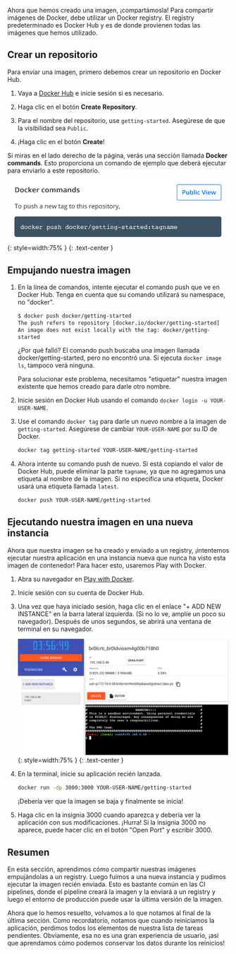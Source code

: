 
Ahora que hemos creado una imagen, ¡compartámosla! Para compartir imágenes de Docker, 
debe utilizar un Docker registry. El registry predeterminado es Docker Hub y es de 
donde provienen todas las imágenes que hemos utilizado.

## Crear un repositorio

Para enviar una imagen, primero debemos crear un repositorio en Docker Hub.

1. Vaya a [Docker Hub](https://hub.docker.com) e inicie sesión si es necesario.

1. Haga clic en el botón **Create Repository**.

1. Para el nombre del repositorio, use `getting-started`. Asegúrese de que la visibilidad sea `Public`.

1. ¡Haga clic en el botón **Create**!

Si miras en el lado derecho de la página, verás una sección llamada **Docker commands**. Esto proporciona
un comando de ejemplo que deberá ejecutar para enviarlo a este repositorio.

![Docker command with push example](push-command.png){: style=width:75% }
{: .text-center }

## Empujando nuestra imagen

1. En la línea de comandos, intente ejecutar el comando push que ve en Docker Hub. Tenga en cuenta que su comando 
   utilizará su namespace, no "docker".

    ```plaintext
    $ docker push docker/getting-started
    The push refers to repository [docker.io/docker/getting-started]
    An image does not exist locally with the tag: docker/getting-started
    ```

    ¿Por qué falló? El comando push buscaba una imagen llamada docker/getting-started, pero 
    no encontró una. Si ejecuta `docker image ls`, tampoco verá ninguna.

    Para solucionar este problema, necesitamos "etiquetar" nuestra imagen existente que hemos 
    creado para darle otro nombre.

1. Inicie sesión en Docker Hub usando el comando `docker login -u YOUR-USER-NAME`.

1. Use el comando `docker tag` para darle un nuevo nombre a la imagen de `getting-started`. Asegúrese de cambiar 
   `YOUR-USER-NAME` por su ID de Docker.

    ```bash
    docker tag getting-started YOUR-USER-NAME/getting-started
    ```

1. Ahora intente su comando push de nuevo. Si está copiando el valor de Docker Hub, puede eliminar la parte 
   `tagname`, ya que no agregamos una etiqueta al nombre de la imagen. Si no especifica una etiqueta, Docker 
   usará una etiqueta llamada `latest`.

    ```bash
    docker push YOUR-USER-NAME/getting-started
    ```

## Ejecutando nuestra imagen en una nueva instancia

Ahora que nuestra imagen se ha creado y enviado a un registry, ¡intentemos ejecutar nuestra aplicación en 
una instancia nueva que nunca ha visto esta imagen de contenedor! Para hacer esto, usaremos Play with Docker.

1. Abra su navegador en [Play with Docker](http://play-with-docker.com).

1. Inicie sesión con su cuenta de Docker Hub.

1. Una vez que haya iniciado sesión, haga clic en el enlace "+ ADD NEW INSTANCE" en la barra lateral izquierda. (Si no lo ve, amplíe un poco su navegador). Después de unos segundos, se abrirá una ventana de terminal en su navegador.

    ![Play with Docker add new instance](pwd-add-new-instance.png){: style=width:75% }
{: .text-center }


1. En la terminal, inicie su aplicación recién lanzada.

    ```bash
    docker run -dp 3000:3000 YOUR-USER-NAME/getting-started
    ```

    ¡Debería ver que la imagen se baja y finalmente se inicia!

1. Haga clic en la insignia 3000 cuando aparezca y debería ver la aplicación con sus modificaciones. ¡Hurra!
    Si la insignia 3000 no aparece, puede hacer clic en el botón "Open Port" y escribir 3000.

## Resumen

En esta sección, aprendimos cómo compartir nuestras imágenes empujándolas a un registry. Luego fuimos a una 
nueva instancia y pudimos ejecutar la imagen recién enviada. Esto es bastante común en las CI pipelines, donde 
el pipeline creará la imagen y la enviará a un registry y luego el entorno de producción puede usar la última 
versión de la imagen.

Ahora que lo hemos resuelto, volvamos a lo que notamos al final de la última sección. Como recordatorio, notamos 
que cuando reiniciamos la aplicación, perdimos todos los elementos de nuestra lista de tareas pendientes. Obviamente, 
esa no es una gran experiencia de usuario, ¡así que aprendamos cómo podemos conservar los datos durante los reinicios!